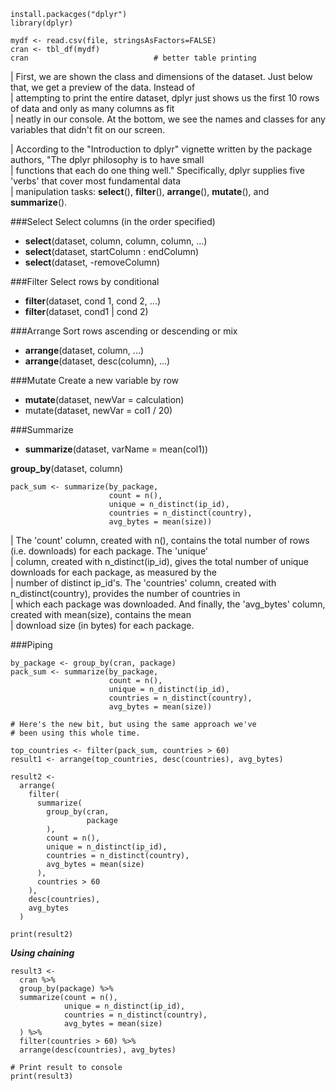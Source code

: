```{R}
install.packacges("dplyr")
library(dplyr)

mydf <- read.csv(file, stringsAsFactors=FALSE)
cran <- tbl_df(mydf)
cran                            # better table printing
```
| First, we are shown the class and dimensions of the dataset. Just below that, we get a preview of the data. Instead of  
| attempting to print the entire dataset, dplyr just shows us the first 10 rows of data and only as many columns as fit  
| neatly in our console. At the bottom, we see the names and classes for any variables that didn't fit on our screen.  

| According to the "Introduction to dplyr" vignette written by the package authors, "The dplyr philosophy is to have small  
| functions that each do one thing well." Specifically, dplyr supplies five 'verbs' that cover most fundamental data  
| manipulation tasks: **select**(), **filter**(), **arrange**(), **mutate**(), and **summarize**().  

###Select
Select columns (in the order specified)  
- **select**(dataset, column, column, column, ...)
- **select**(dataset, startColumn : endColumn)
- **select**(dataset, -removeColumn)

###Filter
Select rows by conditional
- **filter**(dataset, cond 1, cond 2, ...)
- **filter**(dataset, cond1 | cond 2)

###Arrange
Sort rows ascending or descending or mix
- **arrange**(dataset, column, ...)
- **arrange**(dataset, desc(column), ...)

###Mutate
Create a new variable by row
- **mutate**(dataset, newVar = calculation)
- mutate(dataset, newVar = col1 / 20)

###Summarize
- **summarize**(dataset, varName = mean(col1))

**group_by**(dataset, column)

```
pack_sum <- summarize(by_package,
                      count = n(),
                      unique = n_distinct(ip_id),
                      countries = n_distinct(country),
                      avg_bytes = mean(size))
```
| The 'count' column, created with n(), contains the total number of rows (i.e. downloads) for each package. The 'unique'  
| column, created with n_distinct(ip_id), gives the total number of unique downloads for each package, as measured by the  
| number of distinct ip_id's. The 'countries' column, created with n_distinct(country), provides the number of countries in  
| which each package was downloaded. And finally, the 'avg_bytes' column, created with mean(size), contains the mean  
| download size (in bytes) for each package.  

###Piping
```{R}
by_package <- group_by(cran, package)
pack_sum <- summarize(by_package,
                      count = n(),
                      unique = n_distinct(ip_id),
                      countries = n_distinct(country),
                      avg_bytes = mean(size))

# Here's the new bit, but using the same approach we've
# been using this whole time.

top_countries <- filter(pack_sum, countries > 60)
result1 <- arrange(top_countries, desc(countries), avg_bytes)
```

```{R}
result2 <-
  arrange(
    filter(
      summarize(
        group_by(cran,
                 package
        ),
        count = n(),
        unique = n_distinct(ip_id),
        countries = n_distinct(country),
        avg_bytes = mean(size)
      ),
      countries > 60
    ),
    desc(countries),
    avg_bytes
  )

print(result2)
```

***Using chaining***
```{R}
result3 <-
  cran %>%
  group_by(package) %>%
  summarize(count = n(),
            unique = n_distinct(ip_id),
            countries = n_distinct(country),
            avg_bytes = mean(size)
  ) %>%
  filter(countries > 60) %>%
  arrange(desc(countries), avg_bytes)

# Print result to console
print(result3)
```

